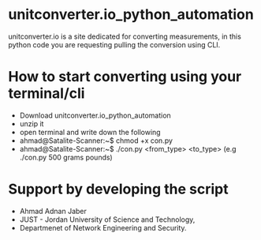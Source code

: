# unitconverter.io_python_automation
unitconverter.io is a site dedicated for converting measurements, in this python code you are requesting pulling the conversion using CLI.
# How to start converting using your terminal/cli
* Download unitconverter.io_python_automation
* unzip it
* open terminal and write down the following
* ahmad@Satalite-Scanner:~$ chmod +x con.py
* ahmad@Satalite-Scanner:~$ ./con.py <value> <from_type> <to_type>   (e.g ./con.py 500 grams pounds)

#  Support by developing the script
* Ahmad Adnan Jaber 
* JUST - Jordan University of Science and Technology, 
* Departmenet of Network Engineering and Security.
